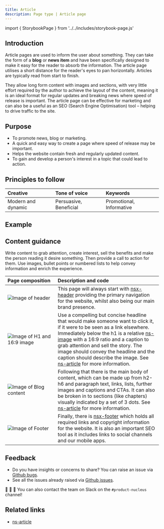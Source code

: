 ```yaml
---
title: Article
description: Page type | Article page
---
```


import { StorybookPage } from '../../includes/storybook-page.js'

## Introduction

Article pages are used to inform the user about something. They can take the form of a <b>blog</b> or <b>news item</b> and have been specifically designed to make it easy for the reader to absorb the information. The article page utilises a short distance for the reader's eyes to pan horizontally. Articles are typically read from start to finish.

They allow long form content with images and sections, with very little effort required by the author to achieve the layout of the content, meaning it is an ideal format for regular updates and breaking news where speed of release is important. The article page  can be effective for marketing and can also be a useful as an SEO (Search Engine Optimisation) tool – helping to drive traffic to the site.

## Purpose

* To promote news, blog or marketing.
* A quick and easy way to create a page where speed of release may be important.
* Helps the website contain fresh and regularly updated content.
* To gain and develop a person's interest in a topic that could lead to action.

## Principles to follow

| Creative | Tone of voice | Keywords |
| :--- | :--- | :--- |
| Modern and dynamic | Persuasive, Beneficial | Promotional, Informative |

## Example

<StorybookPage story="examples-page-types--article"></StorybookPage>

## Content guidance

Write content to grab attention, create interest, sell the benefits and make the person reading it desire something. Then provide a call to action for them. Use images, bullet points or numbered lists to help convey information and enrich the experience.

| Page&nbsp;composition | Description and code |
| :--- | :--- |
| ![Image of header](https://user-images.githubusercontent.com/78355810/121555708-250d1f00-ca0b-11eb-86b9-df4a65ccfb60.png) | This page will always start with [nsx-header](/components/nsx-header.md) providing the primary navigation for the website, whilst also being our main brand presence. |
| ![Image of H1 and 16:9 image](https://user-images.githubusercontent.com/78355810/123983883-1f787880-d9bc-11eb-8f6a-ad877d1bf1c3.png) | Use a compelling but concise headline that would make someone want to click it, if it were to be seen as a link elsewhere. Immediately below the h1 is a relative [ns-image](/components/ns-image.md) with a 16:9 ratio and a caption to grab attention and sell the story. The image should convey the headline and the caption should describe the image. See [ns-article](components/ns-article.md) for more information. |
| ![Image of Blog content](https://user-images.githubusercontent.com/78355810/123984000-34550c00-d9bc-11eb-9b28-c740b56a75b9.png) | Following that there is the main body of content, which can be made up from h2-h6 and paragraph text, links, lists, further images and captions and CTAs. It can also be broken in to sections (like chapters) visually indicated by a set of 3 dots. See [ns-article](components/ns-article.md) for more information. |
| ![Image of Footer](https://user-images.githubusercontent.com/78355810/121567323-57704980-ca16-11eb-9951-598055b9808c.png) | Finally, there is [nsx-footer](/components/nsx-footer.md) which holds all required links and copyright information for the website. It is also an important SEO tool as it includes links to social channels and our mobile apps. |

## Feedback

* Do you have insights or concerns to share? You can raise an issue via [Github bugs](https://github.com/ConnectedHomes/nucleus/issues/new?assignees=&labels=Bug&template=a--bug-report.md&title=[bug]%20[page-type-article]).
* See all the issues already raised via [Github issues](https://github.com/connectedHomes/nucleus/issues?utf8=%E2%9C%93&q=is%3Aopen+is%3Aissue+label%3ABug+[page-type-article]).

💩 🎉 🦄 You can also contact the team on Slack on the `#product-nucleus` channel!

## Related links

* [ns-article](components/ns-article.md)